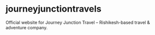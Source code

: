 # journeyjunctiontravels
Official website for Journey Junction Travel – Rishikesh-based travel &amp; adventure company.
